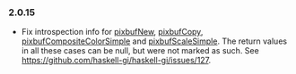 ### 2.0.15

+ Fix introspection info for [pixbufNew](https://hackage.haskell.org/package/gi-gdkpixbuf/docs/GI-GdkPixbuf-Objects-Pixbuf.html#v:pixbufNew), [pixbufCopy](https://hackage.haskell.org/package/gi-gdkpixbuf/docs/GI-GdkPixbuf-Objects-Pixbuf.html#v:pixbufCopy), [pixbufCompositeColorSimple](https://hackage.haskell.org/package/gi-gdkpixbuf/docs/GI-GdkPixbuf-Objects-Pixbuf.html#v:pixbufCompositeColorSimple) and [pixbufScaleSimple](https://hackage.haskell.org/package/gi-gdkpixbuf/docs/GI-GdkPixbuf-Objects-Pixbuf.html#v:pixbufScaleSimple). The return values in all these cases can be null, but were not marked as such. See https://github.com/haskell-gi/haskell-gi/issues/127.
